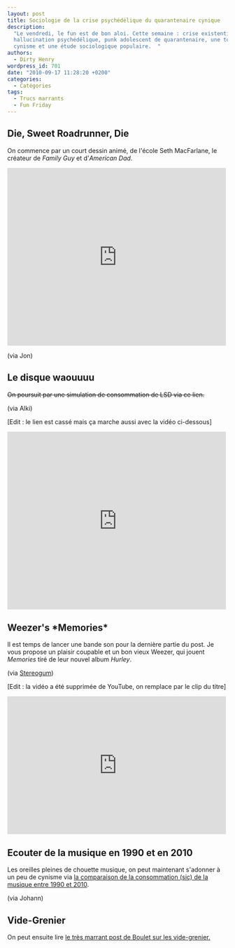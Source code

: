 ```yaml
---
layout: post
title: Sociologie de la crise psychédélique du quarantenaire cynique
description:
  "Le vendredi, le fun est de bon aloi. Cette semaine : crise existentielle,
  hallucination psychédélique, punk adolescent de quarantenaire, une touche de
  cynisme et une étude sociologique populaire.  "
authors:
  - Dirty Henry
wordpress_id: 701
date: "2010-09-17 11:28:20 +0200"
categories:
  - Catégories
tags:
  - Trucs marrants
  - Fun Friday
---
```


<h2>Die, Sweet Roadrunner, Die</h2>

On commence par un court dessin animé, de l'école Seth MacFarlane, le créateur
de _Family Guy_ et d'_American Dad_.

<iframe width="500" height="405" src="http://www.youtube.com/embed/PgLvmp-TO0E" frameborder="0" allowfullscreen></iframe>

(via Jon)

<h2>Le disque waouuuu</h2>

<strike>On poursuit par une simulation de consommation de LSD via ce
lien.</strike>

(via Alki)

[Edit : le lien est cassé mais ça marche aussi avec la vidéo ci-dessous]

<iframe width="500" height="405" src="http://www.youtube.com/embed/Vn1GaaLhz4g" frameborder="0" allowfullscreen></iframe>

<h2>Weezer's *Memories*</h2>

Il est temps de lancer une bande son pour la dernière partie du post. Je vous
propose un plaisir coupable et un bon vieux Weezer, qui jouent _Memories_ tiré
de leur nouvel album _Hurley_.

(via
[Stereogum](http://stereogum.com/512912/weezer-bring-memories-to-leno-confirm-blinkerton-tour-working-with-male-bonding/video/))

[Edit : la vidéo a été supprimée de YouTube, on remplace par le clip du titre]

<iframe width="500" height="314" src="http://www.youtube.com/embed/C5Fq3U_FjYc" frameborder="0" allowfullscreen></iframe>

<h2>Ecouter de la musique en 1990 et en 2010</h2>

Les oreilles pleines de chouette musique, on peut maintenant s'adonner à un peu
de cynisme via
[la comparaison de la consommation (sic) de la musique entre 1990 et 2010](http://www.pcinpact.com/affichage/59349-comparatif-consommation-musique-1990-2010/88999.htm).

(via Johann)

<h2>Vide-Grenier</h2>

On peut ensuite lire
[le très marrant post de Boulet sur les vide-grenier.](http://www.bouletcorp.com/blog/index.php?date=20100910)
